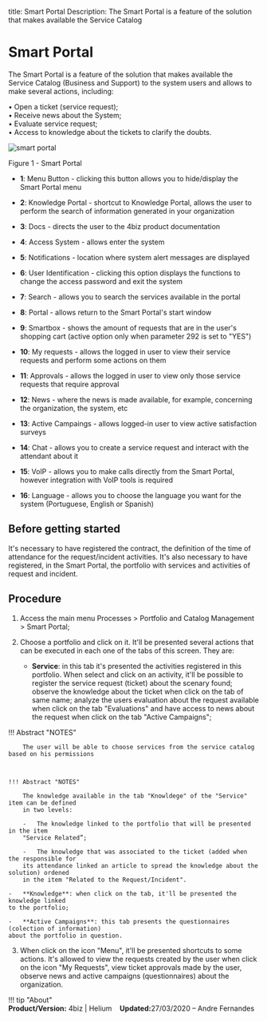title:  Smart Portal
Description: The Smart Portal is a feature of the solution that makes available the Service Catalog
# Smart Portal

The Smart Portal is a feature of the solution that makes available the Service Catalog (Business and Support) to the system users and allows to make several actions, including: 

•	Open a ticket (service request);  
•	Receive news about the System;  
•	Evaluate service request;  
•	Access to knowledge about the tickets to clarify the doubts.  

![smart portal](images/smartportal.png)

Figure 1 - Smart Portal

- **1**: Menu Button - clicking this button allows you to hide/display the Smart Portal menu

- **2**: Knowledge Portal - shortcut to Knowledge Portal, allows the user to perform the search of information generated in your organization

- **3**: Docs - directs the user to the 4biz product documentation

- **4**: Access System - allows enter the system

- **5**: Notifications - location where system alert messages are displayed

- **6**: User Identification - clicking this option displays the functions to change the access password and exit the system

- **7**: Search - allows you to search the services available in the portal

- **8**: Portal - allows return to the Smart Portal's start window

- **9**: Smartbox - shows the amount of requests that are in the user's shopping cart (active option only when parameter 292 is set to "YES")

- **10**: My requests - allows the logged in user to view their service requests and perform some actions on them

- **11**: Approvals - allows the logged in user to view only those service requests that require approval

- **12**: News - where the news is made available, for example, concerning the organization, the system, etc 

- **13**: Active Campaings - allows logged-in user to view active satisfaction surveys

- **14**: Chat - allows you to create a service request and interact with the attendant about it

- **15**: VoIP - allows you to make calls directly from the Smart Portal, however integration with VoIP tools is required

- **16**: Language - allows you to choose the language you want for the system (Portuguese, English or Spanish)


Before getting started 
-----------------

It's necessary to have registered the contract, the definition of the time of 
attendance for the request/incident activities. It's also necessary to have registered,
in the Smart Portal, the portfolio with services and activities of request and incident.

Procedure 
-------------

1.  Access the main menu Processes \> Portfolio and
    Catalog Management \> Smart Portal;

2.  Choose a portfolio and click on it. It'll be presented several actions that
    can be executed in each one of the tabs of this screen. They are:

    -   **Service**: in this tab it's presented the activities registered in this
    portfolio. When select and click on an activity, it'll be possible to register
    the service request (ticket) about the scenary found; observe the knowledge
    about the ticket when click on the tab of same name; analyze the users evaluation
    about the request available when click on the tab "Evaluations" and have access
    to news about the request when click on the tab "Active Campaigns";

   !!! Abstract "NOTES"  

        The user will be able to choose services from the service catalog based on his permissions



    !!! Abstract "NOTES"  

        The knowledge available in the tab "Knowldege" of the "Service" item can be defined
        in two levels:

        -   The knowledge linked to the portfolio that will be presented in the item 
        "Service Related”;

        -   The knowledge that was associated to the ticket (added when the responsible for
        its attendance linked an article to spread the knowledge about the solution) ordened 
        in the item "Related to the Request/Incident".  

    -   **Knowledge**: when click on the tab, it'll be presented the knowledge linked 
    to the portfolio;

    -   **Active Campaigns**: this tab presents the questionnaires (colection of information)
    about the portfolio in question.

3.  When click on the icon "Menu", it'll be presented shortcuts to some actions. It's allowed to
    view the requests created by the user when click on the icon "My Requests", view ticket 
    approvals made by the user, observe news and active campaigns (questionnaires) about the organization.  
    
!!! tip "About"  
    <b>Product/Version:</b> 4biz | Helium &nbsp;&nbsp;
    <b>Updated:</b>27/03/2020 – Andre Fernandes  
 
